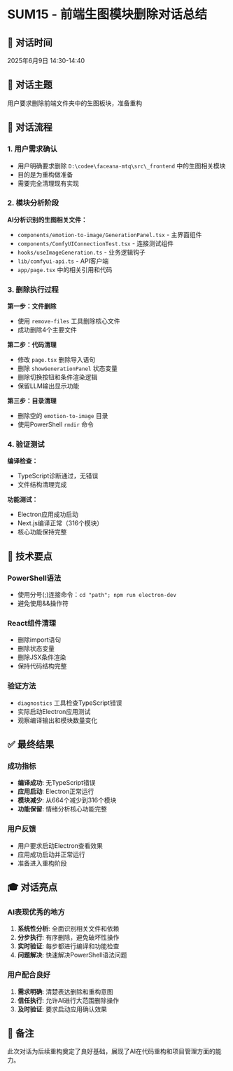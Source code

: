 # SUM15 - 前端生图模块删除对话总结

## 📅 对话时间
2025年6月9日 14:30-14:40

## 🎯 对话主题
用户要求删除前端文件夹中的生图板块，准备重构

## 💬 对话流程

### 1. 用户需求确认
- 用户明确要求删除 `D:\codee\faceana-mtq\src\_frontend` 中的生图相关模块
- 目的是为重构做准备
- 需要完全清理现有实现

### 2. 模块分析阶段
**AI分析识别的生图相关文件：**
- `components/emotion-to-image/GenerationPanel.tsx` - 主界面组件
- `components/ComfyUIConnectionTest.tsx` - 连接测试组件
- `hooks/useImageGeneration.ts` - 业务逻辑钩子
- `lib/comfyui-api.ts` - API客户端
- `app/page.tsx` 中的相关引用和代码

### 3. 删除执行过程
**第一步：文件删除**
- 使用 `remove-files` 工具删除核心文件
- 成功删除4个主要文件

**第二步：代码清理**
- 修改 `page.tsx` 删除导入语句
- 删除 `showGenerationPanel` 状态变量
- 删除切换按钮和条件渲染逻辑
- 保留LLM输出显示功能

**第三步：目录清理**
- 删除空的 `emotion-to-image` 目录
- 使用PowerShell `rmdir` 命令

### 4. 验证测试
**编译检查：**
- TypeScript诊断通过，无错误
- 文件结构清理完成

**功能测试：**
- Electron应用成功启动
- Next.js编译正常（316个模块）
- 核心功能保持完整

## 🔧 技术要点

### PowerShell语法
- 使用分号(;)连接命令：`cd "path"; npm run electron-dev`
- 避免使用&&操作符

### React组件清理
- 删除import语句
- 删除状态变量
- 删除JSX条件渲染
- 保持代码结构完整

### 验证方法
- `diagnostics` 工具检查TypeScript错误
- 实际启动Electron应用测试
- 观察编译输出和模块数量变化

## ✅ 最终结果

### 成功指标
- **编译成功**: 无TypeScript错误
- **应用启动**: Electron正常运行
- **模块减少**: 从664个减少到316个模块
- **功能保留**: 情绪分析核心功能完整

### 用户反馈
- 用户要求启动Electron查看效果
- 应用成功启动并正常运行
- 准备进入重构阶段

## 🎓 对话亮点

### AI表现优秀的地方
1. **系统性分析**: 全面识别相关文件和依赖
2. **分步执行**: 有序删除，避免破坏性操作
3. **实时验证**: 每步都进行编译和功能检查
4. **问题解决**: 快速解决PowerShell语法问题

### 用户配合良好
1. **需求明确**: 清楚表达删除和重构意图
2. **信任执行**: 允许AI进行大范围删除操作
3. **及时验证**: 要求启动应用确认效果

## 📝 备注
此次对话为后续重构奠定了良好基础，展现了AI在代码重构和项目管理方面的能力。